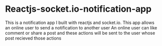 # Reactjs-socket.io-notification-app
This is a notification app I built with reactjs and socket.io. This app allows an online user to send a notification to another user
An online user can like comment or share a post and these actions will be sent to the user whose post recieved those actions 
